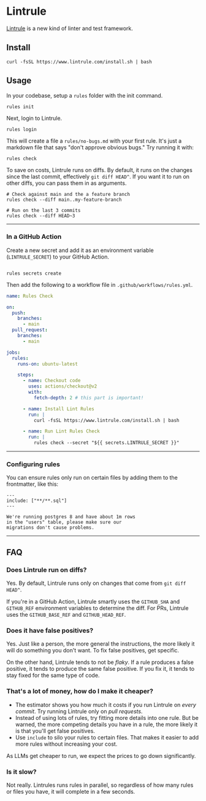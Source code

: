 # Lintrule

[Lintrule](https://lintrule.com) is a new kind of linter and test framework.

## Install

```
curl -fsSL https://www.lintrule.com/install.sh | bash
```

## Usage

In your codebase, setup a `rules` folder with the init command.

```
rules init
```

Next, login to Lintrule.

```
rules login
```

This will create a file a `rules/no-bugs.md` with your first rule. It's just a markdown file that says "don't approve obvious bugs." Try running it with:

```
rules check
```

To save on costs, Lintrule runs on diffs. By default, it runs on the changes since the last commit, effectively `git diff HEAD^`. If you want it to run on other diffs, you can pass them in as arguments.

```
# Check against main and the a feature branch
rules check --diff main..my-feature-branch

# Run on the last 3 commits
rules check --diff HEAD~3
```

---

### In a GitHub Action

Create a new secret and add it as an environment variable (`LINTRULE_SECRET`) to your GitHub Action.

```

rules secrets create

```

Then add the following to a workflow file in `.github/workflows/rules.yml`.

```yaml
name: Rules Check

on:
  push:
    branches:
      - main
  pull_request:
    branches:
      - main

jobs:
  rules:
    runs-on: ubuntu-latest

    steps:
      - name: Checkout code
        uses: actions/checkout@v2
        with:
          fetch-depth: 2 # this part is important!

      - name: Install Lint Rules
        run: |
          curl -fsSL https://www.lintrule.com/install.sh | bash

      - name: Run Lint Rules Check
        run: |
          rules check --secret "${{ secrets.LINTRULE_SECRET }}"
```

---

### Configuring rules

You can ensure rules only run on certain files by adding them to the frontmatter, like this:

```
---
include: ["**/**.sql"]
---

We're running postgres 8 and have about 1m rows
in the "users" table, please make sure our
migrations don't cause problems.

```

---

## FAQ

### Does Lintrule run on diffs?

Yes. By default, Lintrule runs only on changes that come from `git diff HEAD^`.

If you're in a GitHub Action, Lintrule smartly uses the `GITHUB_SHA` and `GITHUB_REF` environment variables to determine the diff. For PRs, Lintrule uses the `GITHUB_BASE_REF` and `GITHUB_HEAD_REF`.

### Does it have false positives?

Yes. Just like a person, the more general the instructions, the more likely it will do something you don't want. To fix false positives, get specific.

On the other hand, Lintrule tends to not be _flaky_. If a rule produces a false positive, it tends to produce the same false positive. If you fix it, it tends to stay fixed for the same type of code.

### That's a lot of money, how do I make it cheaper?

- The estimator shows you how much it costs if you run Lintrule on _every commit_. Try running Lintrule only on _pull requests_.
- Instead of using lots of rules, try fitting more details into one rule. But be warned, the more competing details you have in a rule, the more likely it is that you'll get false positives.
- Use `include` to silo your rules to certain files. That makes it easier to add more rules without increasing your cost.

As LLMs get cheaper to run, we expect the prices to go down significantly.

### Is it slow?

Not really. Lintrules runs rules in parallel, so regardless of how many rules or files you have, it will complete in a few seconds.

